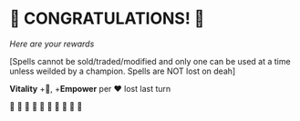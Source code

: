 # :sparkler: CONGRATULATIONS! :sparkler: 
*Here are your rewards*

[Spells cannot be sold/traded/modified and only one can be used at a time unless weilded by a champion. Spells are NOT lost on deah]

**Vitality** +:large_blue_diamond:, +__Empower__ per :heart: lost last turn


:sparkler: :sparkler: :sparkler: :sparkler: :sparkler: :sparkler: :sparkler: :sparkler: :sparkler: :sparkler: 
